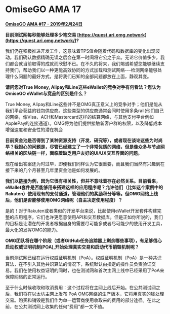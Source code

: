 # OmiseGO AMA 17

**[OmiseGO AMA #17 - 2019年2月24日](https://www.reddit.com/r/omise_go/comments/arw0et/omisego_ama_17_february_24_2019/)**

**目前测试网每秒能够处理多少笔交易 [https://quest.ari.omg.network](https://quest.ari.omg.network/)?**

我们仍在积极推进开发工作，这意味着TPS值会随着代码和数据库的变化出现波动。我们确认数据精确无误之后会在第一时间将它公之于众。无论它价值多少，我们都会就当前取得的成就而欣慰不已。在不久的将来，我们竭诚希望您能够继续支持我们，帮助我们以一种更能高效协同的方式加载和测试网络---检测网络能够处理什么问题的最好方式，是将我们已知的全部问题都放在上面，静观其变。

**请问您对True Money, Alipay和Line这些eWallet的竞争对手有何看法？您认为OmiseGO eWallet与竞品的区别是什么？**

True Money, Alipay和Line这些并不是OMG真正意义上的竞争对手；他们是能从我们平台获益的钱包供应商。这些类型的供应商通常会同时使用多条rail(他们自己的网络，像Visa，ACH和Mastercard这样的结算网络，与其他支付平台例如ApplePay的连接通道）。OMG将为他们提供接触新客户群的权限，以及降低成本增强速度和安全性的潜在机会

**目前资金池是否得到了某种资源支持（开发、研究等），或者现在谈论这些为时尚早？我担心的问题是，尽管已经建立了一个非常优质的网络，但是像众多与节点网络相关的区块链一样，面临着缺乏用户友好的UI/UX交互界面的问题。**

现在给出答案还为时过早，即便我们同样认为它很重要，而且我们当然有兴趣到在接下来的几个月甚至几年里资金池是如何发展的。

**我们以[链接](https://medium.com/tokyo-fintech/rakuten-pay-app-gets-a-facelift-bfa16d35550f)为例，因为它很有相关性，但并不意味着存在必然关系。目前看来，eWallet套件是否能够用来搭建这样的应用程序呢？允许他们（比如这个案例中的Rakuten）使用现有的支付通道，管理他们的奖励积分等等。但OMG网络上线后，他们是否能够使用OMG网络呢（自主决定使用程度）？**

是的！对于Rakuten或者类似的开发平台来说，比起使用eWallet开发套件构建完整的应用程序，它们也许更愿意使用API和交互数据库。但是正如你所说的，我们的目标是让潜在的开发者根据自身的需要尽可能多或者尽可能少的使用开发工具，最大化的发挥OMG的能力。

**OMG团队将在哪个阶段（或者GitHub任务追踪器上剩余哪些事项），有足够信心启动权威证明机制(POA),开始处理真实交易和启动代币销毁机制呢？**

当前测试网已经在运行权威证明机制（PoA）。权威证明机制（PoA）是一种共识算法，在不引入其他共识算法的情况下，系统默认由指定的操作员负责验证交
易。我们在使用权益证明的同时，也在测试网和首次主网上线中已经采用了PoA来保障网络的正常运行。

至于什么时候收取和取消费用：这个过程将在主网上线后开始。在公共测试网之后，我们将在以太坊主网上发布 PoA OMG网络的生产版本，它将用真实的钱处理交易。购买和销毁是我们作为单一运营商使用收取来的费用的部分途径。在此之前，在公共测试网上收集的任何“费用”都一文不值。
